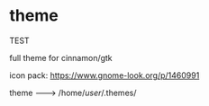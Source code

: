 # theme

TEST

full theme for cinnamon/gtk

icon pack:  https://www.gnome-look.org/p/1460991

theme ---> /home/*user*/.themes/
